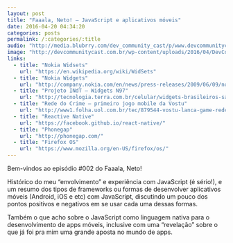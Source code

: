 ```yaml
---
layout: post
title: "Faaala, Neto! – JavaScript e aplicativos móveis"
date: 2016-04-20 04:34:20
categories: posts
permalink: /:categories/:title
audio: "http://media.blubrry.com/dev_community_cast/p/www.devcommunitycast.com.br/episodios/FaaalaNeto-Ep002-JSMobile.mp3"
image: "http://devcommunitycast.com.br/wp-content/uploads/2016/04/DevCommunityCast-vitrine-FaaalaNeto-JavaScriptAplicativosMoveis-300x168.png"
links:
  - title: "Nokia Widsets"
    url: "https://en.wikipedia.org/wiki/WidSets"
  - title: "Nokia Widgets"
    url: "http://company.nokia.com/en/news/press-releases/2009/06/09/nokia-wrt-plug-ins-let-web-developers-designers-quickly-extend-existing-web-content-to-the-global-mobile-marketplace"
  - title: "Projeto INdT – Widgets N97"
    url: "http://tecnologia.terra.com.br/celular/widgets-brasileiros-sao-destaque-no-novo-nokia-n97,0258f98a346ea310VgnCLD200000bbcceb0aRCRD.html"
  - title: "Rede do Crime – primeiro jogo mobile da Vostu"
    url: "http://www1.folha.uol.com.br/tec/879544-vostu-lanca-game-rede-do-crime-do-orkut-para-celulares.shtml"
  - title: "Reactive Native"
    url: "https://facebook.github.io/react-native/"
  - title: "Phonegap"
    url: "http://phonegap.com/"
  - title: "Firefox OS"
    url: "https://www.mozilla.org/en-US/firefox/os/"
---
```


Bem-vindos ao episódio #002 do Faaala, Neto!

Histórico do meu “envolvimento” e experiência com JavaScript (é sério!), e um resumo dos tipos de frameworks ou formas de desenvolver aplicativos móveis (Android, iOS e etc) com JavaScript, discutindo um pouco dos pontos positivos e negativos em se usar cada uma dessas formas.
<!--preview-->
Também o que acho sobre o JavaScript como linguagem nativa para o desenvolvimento de apps móveis, inclusive com uma “revelação” sobre o que já foi pra mim uma grande aposta no mundo de apps.
